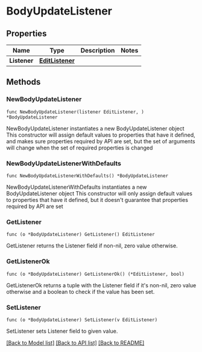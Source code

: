 # BodyUpdateListener

## Properties

Name | Type | Description | Notes
------------ | ------------- | ------------- | -------------
**Listener** | [**EditListener**](EditListener.md) |  | 

## Methods

### NewBodyUpdateListener

`func NewBodyUpdateListener(listener EditListener, ) *BodyUpdateListener`

NewBodyUpdateListener instantiates a new BodyUpdateListener object
This constructor will assign default values to properties that have it defined,
and makes sure properties required by API are set, but the set of arguments
will change when the set of required properties is changed

### NewBodyUpdateListenerWithDefaults

`func NewBodyUpdateListenerWithDefaults() *BodyUpdateListener`

NewBodyUpdateListenerWithDefaults instantiates a new BodyUpdateListener object
This constructor will only assign default values to properties that have it defined,
but it doesn't guarantee that properties required by API are set

### GetListener

`func (o *BodyUpdateListener) GetListener() EditListener`

GetListener returns the Listener field if non-nil, zero value otherwise.

### GetListenerOk

`func (o *BodyUpdateListener) GetListenerOk() (*EditListener, bool)`

GetListenerOk returns a tuple with the Listener field if it's non-nil, zero value otherwise
and a boolean to check if the value has been set.

### SetListener

`func (o *BodyUpdateListener) SetListener(v EditListener)`

SetListener sets Listener field to given value.



[[Back to Model list]](../README.md#documentation-for-models) [[Back to API list]](../README.md#documentation-for-api-endpoints) [[Back to README]](../README.md)


